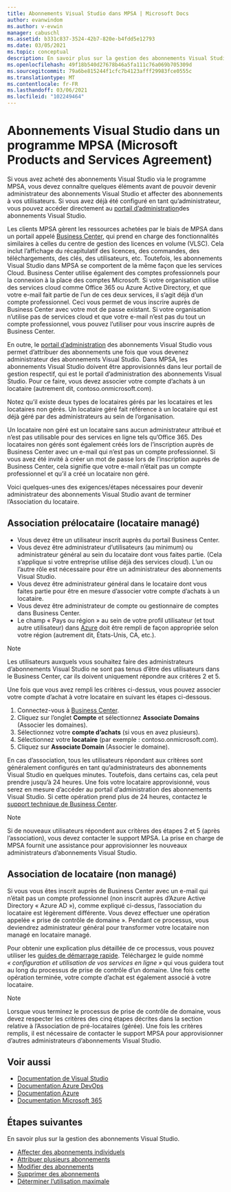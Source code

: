 ```yaml
---
title: Abonnements Visual Studio dans MPSA | Microsoft Docs
author: evanwindom
ms.author: v-evwin
manager: cabuschl
ms.assetid: b331c837-3524-42b7-820e-b4fdd5e12793
ms.date: 03/05/2021
ms.topic: conceptual
description: En savoir plus sur la gestion des abonnements Visual Studio dans un contrat Microsoft Products and services (MPSA)
ms.openlocfilehash: 49f18b540d27678b46a5fa111c76a069b705309d
ms.sourcegitcommit: 79a6be815244f1cfc7b4123afff29983fce0555c
ms.translationtype: MT
ms.contentlocale: fr-FR
ms.lasthandoff: 03/06/2021
ms.locfileid: "102249464"
---
```

# <a name="visual-studio-subscriptions-in-a-microsoft-products-and-services-agreement-mpsa"></a>Abonnements Visual Studio dans un programme MPSA (Microsoft Products and Services Agreement)
Si vous avez acheté des abonnements Visual Studio via le programme MPSA, vous devez connaître quelques éléments avant de pouvoir devenir administrateur des abonnements Visual Studio et affecter des abonnements à vos utilisateurs. Si vous avez déjà été configuré en tant qu’administrateur, vous pouvez accéder directement au [portail d’administration](https://manage.visualstudio.com/)des abonnements Visual Studio.

Les clients MPSA gèrent les ressources achetées par le biais de MPSA dans un portail appelé [Business Center](https://businessaccount.microsoft.com/Customer), qui prend en charge des fonctionnalités similaires à celles du centre de gestion des licences en volume (VLSC). Cela inclut l’affichage du récapitulatif des licences, des commandes, des téléchargements, des clés, des utilisateurs, etc. Toutefois, les abonnements Visual Studio dans MPSA se comportent de la même façon que les services Cloud. Business Center utilise également des comptes professionnels pour la connexion à la place des comptes Microsoft. Si votre organisation utilise des services cloud comme Office 365 ou Azure Active Directory, et que votre e-mail fait partie de l’un de ces deux services, il s’agit déjà d’un compte professionnel. Ceci vous permet de vous inscrire auprès de Business Center avec votre mot de passe existant. Si votre organisation n’utilise pas de services cloud et que votre e-mail n’est pas du tout un compte professionnel, vous pouvez l’utiliser pour vous inscrire auprès de Business Center.

En outre, le [portail d’administration](https://manage.visualstudio.com/) des abonnements Visual Studio vous permet d’attribuer des abonnements une fois que vous devenez administrateur des abonnements Visual Studio. Dans MPSA, les abonnements Visual Studio doivent être approvisionnés dans leur portail de gestion respectif, qui est le portail d’administration des abonnements Visual Studio. Pour ce faire, vous devez associer votre compte d’achats à un locataire (autrement dit, contoso.onmicrosoft.com).

Notez qu’il existe deux types de locataires gérés par les locataires et les locataires non gérés. Un locataire géré fait référence à un locataire qui est déjà géré par des administrateurs au sein de l’organisation.

Un locataire non géré est un locataire sans aucun administrateur attribué et n’est pas utilisable pour des services en ligne tels qu’Office 365. Des locataires non gérés sont également créés lors de l’inscription auprès de Business Center avec un e-mail qui n’est pas un compte professionnel. Si vous avez été invité à créer un mot de passe lors de l’inscription auprès de Business Center, cela signifie que votre e-mail n’était pas un compte professionnel et qu’il a créé un locataire non géré.

Voici quelques-unes des exigences/étapes nécessaires pour devenir administrateur des abonnements Visual Studio avant de terminer l’Association du locataire.

## <a name="pre-tenant-association-managed-tenant"></a>Association prélocataire (locataire managé)
- Vous devez être un utilisateur inscrit auprès du portail Business Center.
- Vous devez être administrateur d’utilisateurs (au minimum) ou administrateur général au sein du locataire dont vous faites partie. (Cela s’applique si votre entreprise utilise déjà des services cloud). L’un ou l’autre rôle est nécessaire pour être un administrateur des abonnements Visual Studio.
- Vous devez être administrateur général dans le locataire dont vous faites partie pour être en mesure d’associer votre compte d’achats à un locataire.
- Vous devez être administrateur de compte ou gestionnaire de comptes dans Business Center.
- Le champ « Pays ou région » au sein de votre profil utilisateur (et tout autre utilisateur) dans [Azure](https://portal.azure.com/) doit être rempli de façon appropriée selon votre région (autrement dit, États-Unis, CA, etc.). 

> [!NOTE]
> Les utilisateurs auxquels vous souhaitez faire des administrateurs d’abonnements Visual Studio ne sont pas tenus d’être des utilisateurs dans le Business Center, car ils doivent uniquement répondre aux critères 2 et 5.

Une fois que vous avez rempli les critères ci-dessus, vous pouvez associer votre compte d’achat à votre locataire en suivant les étapes ci-dessous.
1. Connectez-vous à [Business Center](https://businessaccount.microsoft.com/Customer).
2. Cliquez sur l’onglet **Compte** et sélectionnez **Associate Domains** (Associer les domaines).
3. Sélectionnez votre **compte d’achats** (si vous en avez plusieurs).
4. Sélectionnez votre **locataire** (par exemple : contoso.onmicrosoft.com).
5. Cliquez sur **Associate Domain** (Associer le domaine).

En cas d’association, tous les utilisateurs répondant aux critères sont généralement configurés en tant qu’administrateurs des abonnements Visual Studio en quelques minutes. Toutefois, dans certains cas, cela peut prendre jusqu’à 24 heures. Une fois votre locataire approvisionné, vous serez en mesure d’accéder au portail d’administration des abonnements Visual Studio. Si cette opération prend plus de 24 heures, contactez le [support technique de Business Center](https://businessaccount.microsoft.com/Customer/ContactUs).

> [!NOTE]
> Si de nouveaux utilisateurs répondent aux critères des étapes 2 et 5 (après l’association), vous devez contacter le support MPSA. La prise en charge de MPSA fournit une assistance pour approvisionner les nouveaux administrateurs d’abonnements Visual Studio.

## <a name="tenant-association-unmanaged"></a>Association de locataire (non managé)
Si vous vous êtes inscrit auprès de Business Center avec un e-mail qui n’était pas un compte professionnel (non inscrit auprès d’Azure Active Directory « Azure AD »), comme expliqué ci-dessus, l’association du locataire est légèrement différente. Vous devez effectuer une opération appelée « prise de contrôle de domaine ». Pendant ce processus, vous deviendrez administrateur général pour transformer votre locataire non managé en locataire managé.

Pour obtenir une explication plus détaillée de ce processus, vous pouvez utiliser les [guides de démarrage rapide](https://www.microsoft.com/Licensing/existing-customer/business-center-training-and-resources.aspx). Téléchargez le guide nommé *« configuration et utilisation de vos services en ligne »* qui vous guidera tout au long du processus de prise de contrôle d’un domaine. Une fois cette opération terminée, votre compte d’achat est également associé à votre locataire.

> [!NOTE]
> Lorsque vous terminez le processus de prise de contrôle de domaine, vous devez respecter les critères des cinq étapes décrites dans la section relative à l’Association de pré-locataires (gérée). Une fois les critères remplis, il est nécessaire de contacter le support MPSA pour approvisionner d’autres administrateurs d’abonnements Visual Studio.

## <a name="see-also"></a>Voir aussi
- [Documentation de Visual Studio](/visualstudio/)
- [Documentation Azure DevOps](/azure/devops/)
- [Documentation Azure](/azure/)
- [Documentation Microsoft 365](/microsoft-365/)

## <a name="next-steps"></a>Étapes suivantes
En savoir plus sur la gestion des abonnements Visual Studio.
- [Affecter des abonnements individuels](assign-license.md)
- [Attribuer plusieurs abonnements](assign-license-bulk.md)
- [Modifier des abonnements](edit-license.md)
- [Supprimer des abonnements](delete-license.md)
- [Déterminer l’utilisation maximale](maximum-usage.md)